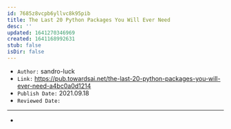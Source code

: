 ```yaml
---
id: 7685z8vcpb6yllvc8k95pib
title: The Last 20 Python Packages You Will Ever Need
desc: ''
updated: 1641270346969
created: 1641168992631
stub: false
isDir: false
---
```



- `Author:` sandro-luck
- `Link:` <https://pub.towardsai.net/the-last-20-python-packages-you-will-ever-need-a4bc0a0d1214>
- `Publish Date:` 2021.09.18
- `Reviewed Date:` 

---

-

